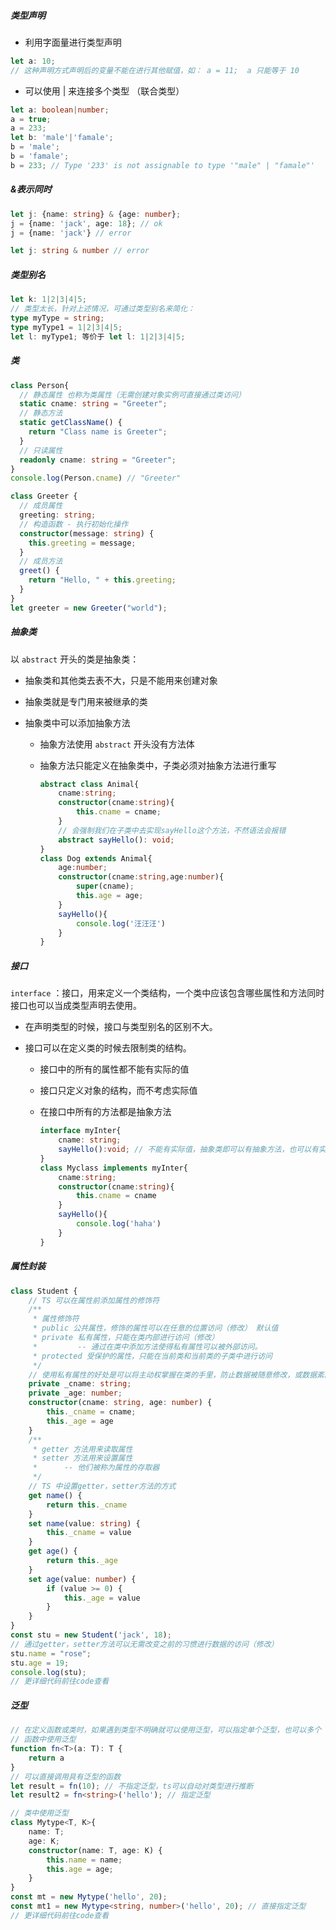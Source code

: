 ##### 类型声明

- 利用字面量进行类型声明

```ts
let a: 10;
// 这种声明方式声明后的变量不能在进行其他赋值，如： a = 11;  a 只能等于 10
```

- 可以使用 | 来连接多个类型 （联合类型）

```ts
let a: boolean|number;
a = true;
a = 233;
let b: 'male'|'famale';
b = 'male';
b = 'famale';
b = 233; // Type '233' is not assignable to type '"male" | "famale"'
```

##### &表示同时

```ts
let j: {name: string} & {age: number};
j = {name: 'jack', age: 18}; // ok
j = {name: 'jack'} // error

let j: string & number // error 
```

##### 类型别名

```ts
let k: 1|2|3|4|5;
// 类型太长，针对上述情况，可通过类型别名来简化：
type myType = string;
type myType1 = 1|2|3|4|5;
let l: myType1; 等价于 let l: 1|2|3|4|5;
```

##### 类

```ts
class Person{
  // 静态属性 也称为类属性（无需创建对象实例可直接通过类访问）
  static cname: string = "Greeter";
  // 静态方法
  static getClassName() {
    return "Class name is Greeter";
  }
  // 只读属性  
  readonly cname: string = "Greeter";
}
console.log(Person.cname) // "Greeter"

class Greeter {
  // 成员属性
  greeting: string;
  // 构造函数 - 执行初始化操作
  constructor(message: string) {
    this.greeting = message;
  }
  // 成员方法
  greet() {
    return "Hello, " + this.greeting;
  }
}
let greeter = new Greeter("world");
```

##### 抽象类

以 `abstract` 开头的类是抽象类：

+ 抽象类和其他类去表不大，只是不能用来创建对象

+ 抽象类就是专门用来被继承的类

+ 抽象类中可以添加抽象方法

  + 抽象方法使用 `abstract` 开头没有方法体

  + 抽象方法只能定义在抽象类中，子类必须对抽象方法进行重写

    ```ts
    abstract class Animal{
        cname:string;
        constructor(cname:string){
            this.cname = cname;
        }
    	// 会强制我们在子类中去实现sayHello这个方法，不然语法会报错    
        abstract sayHello(): void;
    }
    class Dog extends Animal{
        age:number;
        constructor(cname:string,age:number){
            super(cname);
            this.age = age;
        }
        sayHello(){
            console.log('汪汪汪')
        }
    }
    ```


##### 接口

`interface`  ：接口，用来定义一个类结构，一个类中应该包含哪些属性和方法同时接口也可以当成类型声明去使用。

+ 在声明类型的时候，接口与类型别名的区别不大。

+ 接口可以在定义类的时候去限制类的结构。
  + 接口中的所有的属性都不能有实际的值

  + 接口只定义对象的结构，而不考虑实际值

  + 在接口中所有的方法都是抽象方法

    ```ts
    interface myInter{
        cname: string;
        sayHello():void; // 不能有实际值，抽象类即可以有抽象方法，也可以有实际值
    }
    class Myclass implements myInter{
        cname:string;
        constructor(cname:string){
            this.cname = cname
        }
        sayHello(){
            console.log('haha')
        }
    }
    ```

##### 属性封装

```ts
class Student {
    // TS 可以在属性前添加属性的修饰符
    /**
     * 属性修饰符
     * public 公共属性，修饰的属性可以在任意的位置访问（修改） 默认值
     * private 私有属性，只能在类内部进行访问（修改）
     *         -- 通过在类中添加方法使得私有属性可以被外部访问。
     * protected 受保护的属性，只能在当前类和当前类的子类中进行访问
     */
    // 使用私有属性的好处是可以将主动权掌握在类的手里，防止数据被随意修改，或数据紊乱。
    private _cname: string;
    private _age: number;
    constructor(cname: string, age: number) {
        this._cname = cname;
        this._age = age
    }
    /**
     * getter 方法用来读取属性
     * setter 方法用来设置属性
     *      -- 他们被称为属性的存取器
     */
    // TS 中设置getter，setter方法的方式
    get name() {
        return this._cname
    }
    set name(value: string) {
        this._cname = value
    }
    get age() {
        return this._age
    }
    set age(value: number) {
        if (value >= 0) {
            this._age = value
        }
    }
}
const stu = new Student('jack', 18);
// 通过getter，setter方法可以无需改变之前的习惯进行数据的访问（修改）
stu.name = "rose";
stu.age = 19;
console.log(stu);
// 更详细代码前往code查看
```

##### 泛型

```ts
// 在定义函数或类时，如果遇到类型不明确就可以使用泛型，可以指定单个泛型，也可以多个
// 函数中使用泛型
function fn<T>(a: T): T {
    return a
}
// 可以直接调用具有泛型的函数
let result = fn(10); // 不指定泛型，ts可以自动对类型进行推断
let result2 = fn<string>('hello'); // 指定泛型

// 类中使用泛型
class Mytype<T, K>{
    name: T;
    age: K;
    constructor(name: T, age: K) {
        this.name = name;
        this.age = age;
    }
}
const mt = new Mytype('hello', 20);
const mt1 = new Mytype<string, number>('hello', 20); // 直接指定泛型
// 更详细代码前往code查看
```

